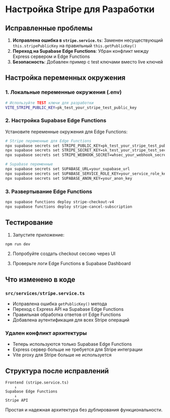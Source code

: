 # Настройка Stripe для Разработки

## Исправленные проблемы

1. **Исправлена ошибка в `stripe.service.ts`**: Заменен несуществующий `this.stripePublicKey` на правильный `this.getPublicKey()`
2. **Переход на Supabase Edge Functions**: Убран конфликт между Express сервером и Edge Functions
3. **Безопасность**: Добавлен пример с test ключами вместо live ключей

## Настройка переменных окружения

### 1. Локальные переменные окружения (.env)

```bash
# Используйте TEST ключи для разработки
VITE_STRIPE_PUBLIC_KEY=pk_test_your_stripe_test_public_key
```

### 2. Настройка Supabase Edge Functions

Установите переменные окружения для Edge Functions:

```bash
# Stripe переменные для Edge Functions
npx supabase secrets set STRIPE_PUBLIC_KEY=pk_test_your_stripe_test_public_key
npx supabase secrets set STRIPE_SECRET_KEY=sk_test_your_stripe_test_secret_key  
npx supabase secrets set STRIPE_WEBHOOK_SECRET=whsec_your_webhook_secret

# Supabase переменные
npx supabase secrets set SUPABASE_URL=your_supabase_url
npx supabase secrets set SUPABASE_SERVICE_ROLE_KEY=your_service_role_key
npx supabase secrets set SUPABASE_ANON_KEY=your_anon_key
```

### 3. Развертывание Edge Functions

```bash
npx supabase functions deploy stripe-checkout-v4
npx supabase functions deploy stripe-cancel-subscription
```

## Тестирование

1. Запустите приложение:
```bash
npm run dev
```

2. Попробуйте создать checkout сессию через UI

3. Проверьте логи Edge Functions в Supabase Dashboard

## Что изменено в коде

### `src/services/stripe.service.ts`
- Исправлена ошибка `getPublicKey()` метода  
- Переход с Express API на Supabase Edge Functions
- Правильная обработка ответов от Edge Functions
- Добавлена аутентификация для всех Stripe операций

### Удален конфликт архитектуры
- Теперь используются только Supabase Edge Functions
- Express сервер больше не требуется для Stripe интеграции  
- Vite proxy для Stripe больше не используется

## Структура после исправлений

```
Frontend (stripe.service.ts)
    ↓
Supabase Edge Functions
    ↓  
Stripe API
```

Простая и надежная архитектура без дублирования функциональности.